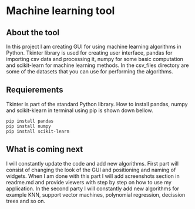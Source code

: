 # Machine learning tool

## About the tool

In this project I am creating GUI for using machine learning algorithms in Python. Tkinter library is used for creating user interface, pandas for importing csv data and processing it, numpy for some basic computation and scikit-learn for machine learning methods. In the csv_files directory are some of the datasets that you can use for performing the algorithms.

## Requierements

Tkinter is part of the standard Python library. How to install pandas, numpy and scikit-klearn in terminal using pip is shown down bellow. 
```
pip install pandas
pip install numpy
pip install scikit-learn
```

## What is coming next

I will constantly update the code and add new algorithms. First part will consist of changing the look of the GUI and positioning and naming of widgets. When I am done with this part I will add screenshots section in readme.md and provide viewers with step by step on how to use my application. In the second party I will constantly add new algorithms for example KNN, support vector machines, polynomial regression, decission trees and so on.
